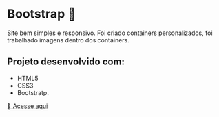 # Bootstrap :blue_heart:

Site bem simples e responsivo. Foi criado containers personalizados, foi trabalhado imagens dentro dos containers. 

## Projeto desenvolvido com: 
 - HTML5 
 - CSS3 
 - Bootstratp.

[🔗 Acesse aqui](https://5thaianyramos.github.io/bootstrap/)
